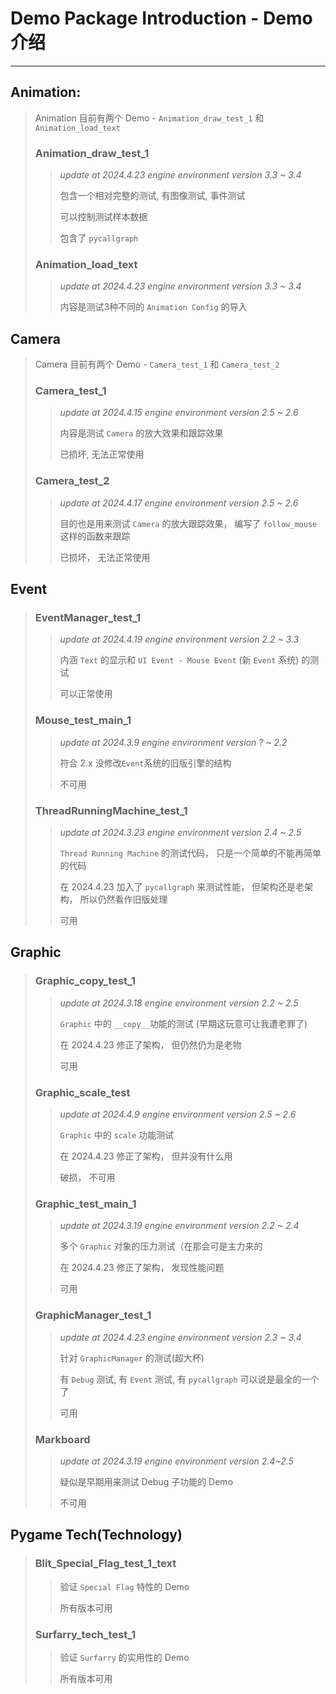 # Demo Package Introduction - Demo 介绍

------

## Animation:

> Animation 目前有两个 Demo - `Animation_draw_test_1` 和 `Animation_load_text`
>
> ### Animation_draw_test_1 
>
> > _update at 2024.4.23 engine environment version 3.3 ~ 3.4_
> >
> > 包含一个相对完整的测试, 有图像测试, 事件测试
> >
> > 可以控制测试样本数据
> >
> > 包含了 `pycallgraph`
>
> ### Animation_load_text 
>
> > _update at 2024.4.23 engine environment version 3.3 ~ 3.4_
> >
> > 内容是测试3种不同的 `Animation Config` 的导入

## Camera

> Camera 目前有两个 Demo - `Camera_test_1` 和 `Camera_test_2`
>
> ### Camera_test_1
>
> > _update at 2024.4.15 engine environment version 2.5 ~ 2.6_
> >
> > 内容是测试 `Camera` 的放大效果和跟踪效果
> >
> > 已损坏, 无法正常使用
>
> ### Camera_test_2
>
> > _update at 2024.4.17 engine environment version 2.5 ~ 2.6_
> >
> > 目的也是用来测试 `Camera` 的放大跟踪效果， 编写了  `follow_mouse` 这样的函数来跟踪
> >
> > 已损坏， 无法正常使用

## Event

> ### 	EventManager_test_1
>
> > _update at 2024.4.19 engine environment version 2.2 ~ 3.3_
> >
> > 内涵 `Text` 的显示和 `UI Event - Mouse Event` (新 `Event` 系统) 的测试
> >
> > 可以正常使用
>
> ### Mouse_test_main_1
>
> > _update at 2024.3.9 engine environment version ? ~ 2.2_
> >
> > 符合 2.x 没修改`Event`系统的旧版引擎的结构
> >
> > 不可用
>
> ### ThreadRunningMachine_test_1
>
> > _update at 2024.3.23 engine environment version 2.4 ~ 2.5_
> >
> > `Thread Running Machine` 的测试代码， 只是一个简单的不能再简单的代码
> >
> > 在 2024.4.23 加入了 `pycallgraph` 来测试性能， 但架构还是老架构， 所以仍然看作旧版处理
> >
> > 可用

## Graphic

> ### Graphic_copy_test_1
>
> > _update at 2024.3.18 engine environment version 2.2 ~ 2.5_
> >
> > `Graphic` 中的 `__copy__`功能的测试 (早期这玩意可让我遭老罪了)
> >
> > 在 2024.4.23 修正了架构， 但仍然仍为是老物
> >
> > 可用  
>
> ### Graphic_scale_test
>
> > _update at 2024.4.9 engine environment version 2.5 ~ 2.6_
> >
> > `Graphic` 中的 `scale` 功能测试
> >
> > 在 2024.4.23 修正了架构， 但并没有什么用
> >
> > 破损， 不可用
>
> ### Graphic_test_main_1
>
> > _update at 2024.3.19 engine environment version 2.2 ~ 2.4_
> >
> > 多个 `Graphic` 对象的压力测试（在那会可是主力来的
> >
> > 在 2024.4.23 修正了架构， 发现性能问题
> >
> > 可用 
>
> ### GraphicManager_test_1
>
> > _update at 2024.4.23 engine environment version 2.3 ~ 3.4_
> >
> > 针对 `GraphicManager` 的测试(超大杯)
> >
> > 有 `Debug` 测试, 有 `Event` 测试, 有 `pycallgraph` 可以说是最全的一个了
> >
> > 可用
>
> ### Markboard
>
> > _update at 2024.3.19 engine environment version 2.4~2.5_
> >
> > 疑似是早期用来测试 Debug 子功能的 Demo
> >
> > 不可用

## Pygame Tech(Technology)

> ### Blit_Special_Flag_test_1_text
>
> > 验证 `Special Flag` 特性的 Demo
> >
> > 所有版本可用
>
> ### Surfarry_tech_test_1
>
> > 验证 `Surfarry` 的实用性的 Demo
> >
> > 所有版本可用




